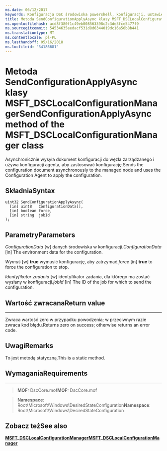 ```yaml
---
ms.date: 06/12/2017
keywords: Konfiguracja DSC środowiska powershell, konfiguracji, ustawienia
title: Metoda SendConfigurationApplyAsync klasy MSFT_DSCLocalConfigurationManager
ms.openlocfilehash: acd8f380f1c49eb008563398c2c3de3fce5477f9
ms.sourcegitcommit: 54534635eedacf531d8d6344019dc16a50b8b441
ms.translationtype: MT
ms.contentlocale: pl-PL
ms.lasthandoff: 05/16/2018
ms.locfileid: "34186681"
---
```

# <a name="sendconfigurationapplyasync-method-of-the-msftdsclocalconfigurationmanager-class"></a><span data-ttu-id="8f084-103">Metoda SendConfigurationApplyAsync klasy MSFT_DSCLocalConfigurationManager</span><span class="sxs-lookup"><span data-stu-id="8f084-103">SendConfigurationApplyAsync method of the MSFT_DSCLocalConfigurationManager class</span></span>

<span data-ttu-id="8f084-104">Asynchronicznie wysyła dokument konfiguracji do węzła zarządzanego i używa konfiguracji agenta, aby zastosować konfigurację.</span><span class="sxs-lookup"><span data-stu-id="8f084-104">Sends the configuration document asynchronously to the managed node and uses the Configuration Agent to apply the configuration.</span></span>

<a name="syntax"></a><span data-ttu-id="8f084-105">Składnia</span><span class="sxs-lookup"><span data-stu-id="8f084-105">Syntax</span></span>
------

```mof
uint32 SendConfigurationApplyAsync(
  [in] uint8   ConfigurationData[],
  [in] boolean force,
  [in] string  jobId
);
```

<a name="parameters"></a><span data-ttu-id="8f084-106">Parametry</span><span class="sxs-lookup"><span data-stu-id="8f084-106">Parameters</span></span>
----------

<span data-ttu-id="8f084-107">*ConfigurationData* \[w\] danych środowiska w konfiguracji.</span><span class="sxs-lookup"><span data-stu-id="8f084-107">*ConfigurationData* \[in\] The environment data for the configuration.</span></span>

<span data-ttu-id="8f084-108">*Wymuś* \[w\] **true** wymusić konfigurację, aby zatrzymać.</span><span class="sxs-lookup"><span data-stu-id="8f084-108">*force* \[in\] **true** to force the configuration to stop.</span></span>

<span data-ttu-id="8f084-109">*Identyfikator zadania* \[w\] identyfikator zadania, dla którego ma zostać wysłany w konfiguracji.</span><span class="sxs-lookup"><span data-stu-id="8f084-109">*jobId* \[in\] The ID of the job for which to send the configuration.</span></span>

## <a name="return-value"></a><span data-ttu-id="8f084-110">Wartość zwracana</span><span class="sxs-lookup"><span data-stu-id="8f084-110">Return value</span></span>
------------

<span data-ttu-id="8f084-111">Zwraca wartość zero w przypadku powodzenia; w przeciwnym razie zwraca kod błędu.</span><span class="sxs-lookup"><span data-stu-id="8f084-111">Returns zero on success; otherwise returns an error code.</span></span>

## <a name="remarks"></a><span data-ttu-id="8f084-112">Uwagi</span><span class="sxs-lookup"><span data-stu-id="8f084-112">Remarks</span></span>

<span data-ttu-id="8f084-113">To jest metodą statyczną.</span><span class="sxs-lookup"><span data-stu-id="8f084-113">This is a static method.</span></span>

## <a name="requirements"></a><span data-ttu-id="8f084-114">Wymagania</span><span class="sxs-lookup"><span data-stu-id="8f084-114">Requirements</span></span>
------------
><span data-ttu-id="8f084-115">**MOF:** DscCore.mof</span><span class="sxs-lookup"><span data-stu-id="8f084-115">**MOF:** DscCore.mof</span></span>

><span data-ttu-id="8f084-116">**Namespace**: Root\Microsoft\Windows\DesiredStateConfiguration</span><span class="sxs-lookup"><span data-stu-id="8f084-116">**Namespace**: Root\Microsoft\Windows\DesiredStateConfiguration</span></span>


## <a name="see-also"></a><span data-ttu-id="8f084-117">Zobacz też</span><span class="sxs-lookup"><span data-stu-id="8f084-117">See also</span></span>


[<span data-ttu-id="8f084-118">**MSFT_DSCLocalConfigurationManager**</span><span class="sxs-lookup"><span data-stu-id="8f084-118">**MSFT_DSCLocalConfigurationManager**</span></span>](msft-dsclocalconfigurationmanager.md)